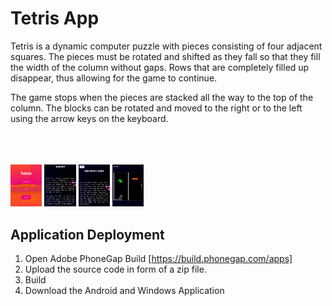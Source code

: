 # Tetris App
Tetris is a dynamic computer puzzle with pieces consisting of four adjacent squares. The pieces must be rotated and shifted as they fall so that they fill the width of the column without gaps. Rows that are completely filled up disappear, thus allowing for the game to continue. 

The game stops when the pieces are stacked all the way to the top of the column. The blocks can be rotated and moved to the right or to the left using the arrow keys on the keyboard.<br><br><br><br>

<img src="Screenshots/Home_Page.JPG" width="10%" alt="">
<img src="Screenshots/About.JPG" width="10%">
<img src="Screenshots/Instructions.JPG" width="10%">
<img src="Screenshots/GamePlay.JPG" width="10%">


## Application Deployment
1. Open Adobe PhoneGap Build [https://build.phonegap.com/apps]
2. Upload the source code in form of a zip file.
3. Build
4. Download the Android and Windows Application
